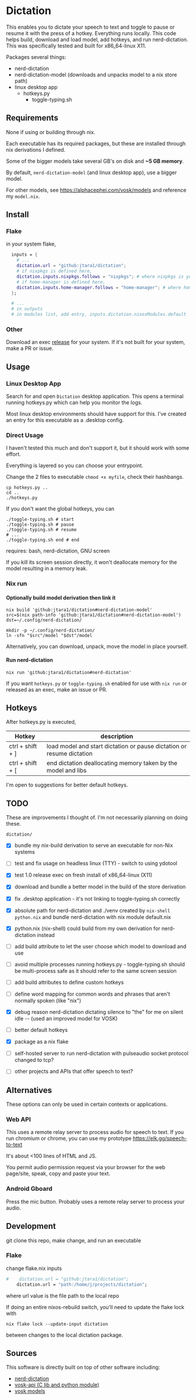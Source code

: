 # Dictation

This enables you to dictate your speech to text and toggle to pause or resume it with the press of a hotkey.
Everything runs locally. This code helps build, download and load model, add hotkeys, and run nerd-dictation.
This was specifically tested and built for x86_64-linux X11.

Packages several things:
- nerd-dictation
- nerd-dictation-model (downloads and unpacks model to a nix store path)
- linux desktop app
  - hotkeys.py
    - toggle-typing.sh


## Requirements

None if using or building through nix.

Each executable has its required packages, but these are installed through nix derivations I defined.

Some of the bigger models take several GB's on disk and **~5 GB memory**.

By default, `nerd-dictation-model` (and linux desktop app), use a bigger model.

For other models, see https://alphacephei.com/vosk/models
and reference my `model.nix`.


## Install

### Flake

in your system flake,

```nix
  inputs = {
    # ...
    dictation.url = "github:jtara1/dictation";
    # if nixpkgs is defined here,
    dictation.inputs.nixpkgs.follows = "nixpkgs"; # where nixpkgs is your var for nixos nixpkgs in inputs
    # if home-manager is defined here,
    dictation.inputs.home-manager.follows = "home-manager"; # where home-manager is your var for home-manager in inputs
  };

  # ...
  # in outputs
  # in modules list, add entry, inputs.dictation.nixosModules.default
```

### Other

Download an exec [release](https://github.com/jtara1/dictation/releases) for your system.
If it's not built for your system, make a PR or issue.


## Usage

### Linux Desktop App

Search for and open `Dictation` desktop application.
This opens a terminal running hotkeys.py which can help you monitor the logs.

Most linux desktop environments should have support for this. I've created an entry for this executable as
a .desktop config.

### Direct Usage

I haven't tested this much and don't support it, but it should work with some effort.

Everything is layered so you can choose your entrypoint.

Change the 2 files to executable `chmod +x myfile`, check their hashbangs.

```shell
cp hotkeys.py ..
cd ..
./hotkeys.py
```

If you don't want the global hotkeys, you can

```shell
./toggle-typing.sh # start
./toggle-typing.sh # pause
./toggle-typing.sh # resume
# ...
./toggle-typing.sh end # end
```

requires: bash, nerd-dictation, GNU screen

If you kill its screen session directly, it won't deallocate memory for the model resulting in a memory leak.

### Nix run

#### Optionally build model derivation then link it
```shell
nix build 'github:jtara1/dictation#nerd-dictation-model'
src=$(nix path-info 'github:jtara1/dictation#nerd-dictation-model')
dst=~/.config/nerd-dictation/

mkdir -p ~/.config/nerd-dictation/
ln -sfn "$src"/model "$dst"/model
```

Alternatively, you can download, unpack, move the model in place yourself.

#### Run nerd-dictation
```shell
nix run 'github:jtara1/dictation#nerd-dictation'
```

If you want `hotkeys.py` or `toggle-typing.sh` enabled for use with `nix run` or released as an exec,
make an issue or PR.


## Hotkeys

After hotkeys.py is executed,

| Hotkey           | description                                                           |
|------------------|-----------------------------------------------------------------------|
| ctrl + shift + ] | load model and start dictation or pause dictation or resume dictation |
| ctrl + shift + [ | end dictation deallocating memory taken by the model and libs         |

I'm open to suggestions for better default hotkeys.


## TODO

These are improvements I thought of. I'm not necessarily planning on doing these.

`dictation/`
- [x] bundle my nix-build derivation to serve an executable for non-Nix systems
- [ ] test and fix usage on headless linux (TTY) - switch to using ydotool
- [x] test 1.0 release exec on fresh install of x86_64-linux (X11)
- [x] download and bundle a better model in the build of the store derivation
- [x] fix .desktop application - it's not linking to toggle-typing.sh correctly
- [x] absolute path for nerd-dictation and ./venv created by `nix-shell python.nix` and bundle nerd-dictation with nix module default.nix
- [x] python.nix (nix-shell) could build from my own derivation for nerd-dictation instead
- [ ] add build attribute to let the user choose which model to download and use
- [ ] avoid multiple processes running hotkeys.py - toggle-typing.sh should be multi-process safe as it should refer to the same screen session
- [ ] add build attributes to define custom hotkeys
- [ ] define word mapping for common words and phrases that aren't normally spoken (like "nix")
- [x] debug reason nerd-dictation dictating silence to "the" for me on silent idle -- (used an improved model for VOSK)
- [ ] better default hotkeys
- [x] package as a nix flake
- [ ] self-hosted server to run nerd-dictation with pulseaudio socket protocol changed to tcp?
- [ ] other projects and APIs that offer speech to text?


## Alternatives

These options can only be used in certain contexts or applications.

### Web API

This uses a remote relay server to process audio for speech to text. If you run chromium or chrome, you can use
my prototype https://elk.gg/speech-to-text

It's about <100 lines of HTML and JS.

You permit audio permission request via your browser for the web page/site, speak, copy and paste your text.

### Android Gboard

Press the mic button. Probably uses a remote relay server to process your audio.


## Development

git clone this repo, make change, and run an executable

### Flake

change flake.nix inputs
```nix
#    dictation.url = "github:jtara1/dictation";
    dictation.url = "path:/home/j/projects/dictation";
```
where url value is the file path to the local repo

If doing an entire nixos-rebuild switch, you'll need to update the flake lock with

```shell
nix flake lock --update-input dictation
```
between changes to the local dictation package.


## Sources

This software is directly built on top of other software including:
- [nerd-dictation](https://github.com/ideasman42/nerd-dictation)
- [vosk-api (C lib and python module)](https://github.com/alphacep/vosk-api)
- [vosk models](https://alphacephei.com/vosk/models)
